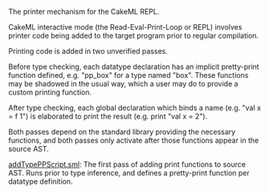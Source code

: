 The printer mechanism for the CakeML REPL.

CakeML interactive mode (the Read-Eval-Print-Loop or REPL) involves printer
code being added to the target program prior to regular compilation.

Printing code is added in two unverified passes.

Before type checking, each datatype declaration has an implicit pretty-print
function defined, e.g. "pp_box" for a type named "box". These functions may be
shadowed in the usual way, which a user may do to provide a custom printing
function.

After type checking, each global declaration which binds a name
(e.g. "val x = f 1") is elaborated to print the result
(e.g. print "val x = 2").

Both passes depend on the standard library providing the necessary functions,
and both passes only activate after those functions appear in the source AST.




[addTypePPScript.sml](addTypePPScript.sml):
The first pass of adding print functions to source AST.
Runs prior to type inference, and defines a pretty-print
function per datatype definition.
